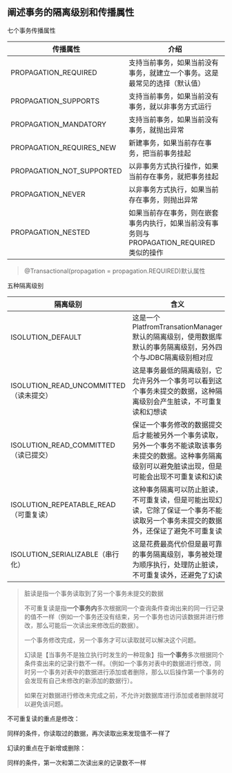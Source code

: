 ## 阐述事务的隔离级别和传播属性

七个事务传播属性

| 传播属性                  | 介绍                                                         |
| ------------------------- | ------------------------------------------------------------ |
| PROPAGATION_REQUIRED      | 支持当前事务，如果当前没有事务，就建立一个事务。这是最常见的选择（默认值） |
| PROPAGATION_SUPPORTS      | 支持当前事务，如果当前没有事务，就以非事务方式运行           |
| PROPAGATION_MANDATORY     | 支持当前事务，如果当前没有事务，就抛出异常                   |
| PROPAGATION_REQUIRES_NEW  | 新建事务，如果当前存在事务，把当前事务挂起                   |
| PROPAGATION_NOT_SUPPORTED | 以非事务方式执行操作，如果当前存在事务，就把事务挂起         |
| PROPAGATION_NEVER         | 以非事务方式执行，如果当前存在事务，则抛出异常               |
| PROPAGATION_NESTED        | 如果当前存在事务，则在嵌套事务内执行，如果当前没有事务则与PROPAGATION_REQUIRED类似的操作 |

> @Transactional(propagation = propagation.REQUIRED)默认属性

五种隔离级别

| 隔离级别                               | 含义                                                         |
| -------------------------------------- | ------------------------------------------------------------ |
| ISOLUTION_DEFAULT                      | 这是一个PlatfromTransationManager默认的隔离级别，使用数据库默认的事务隔离级别，另外四个与JDBC隔离级别相对应 |
| ISOLUTION_READ_UNCOMMITTED（读未提交） | 这是事务最低的隔离级别，它允许另外一个事务可以看到这个事务未提交的数据，这种隔离级别会产生脏读，不可重复读和幻想读 |
| ISOLUTION_READ_COMMITTED（读已提交）   | 保证一个事务修改的数据提交后才能被另外一个事务读取，另外一个事务不能读取该事务未提交的数据。这种事务隔离级别可以避免脏读出现，但是可能会出现不可重复读和幻读 |
| ISOLUTION_REPEATABLE_READ（可重复读）  | 这种事务隔离可以防止脏读，不可重复读，但是可能出现幻读，它除了保证一个事务不能读取另一个事务未提交的数据外，还保证了避免不可重复读 |
| ISOLUTION_SERIALIZABLE（串行化）       | 这是花费最高代价但是最可靠的事务隔离级别，事务被处理为顺序执行，处理防止脏读，不可重复读外，还避免了幻读 |

> 脏读是指一个事务读取到了另一个事务未提交的数据
>
> 不可重复读是指**一个事务内**多次根据同一个查询条件查询出来的同一行记录的值不一样（例如一个事务还没有结束，另一个事务也访问该数据并进行修改，那么可能后一次读出来修改后的数据）。
>
> 一个事务修改完成，另一个事务才可以读取就可以解决这个问题。
>
> 幻读是【当事务不是独立执行时发生的一种现象】指**一个事务**多次根据同个条件查出来的记录行数不一样。（例如一个事务对表中的数据进行修改，同时另一个事务对表中的数据进行添加或者删除，那么以后操作第一个事务的会发现有自己未修改的新添加的数据行）。
>
> 如果在对数据进行修改未完成之前，不允许对数据库进行添加或者删除就可以避免该问题。

不可重复读的重点是修改：

同样的条件，你读取过的数据，再次读取出来发现值不一样了

幻读的重点在于新增或删除：

同样的条件，第一次和第二次读出来的记录数不一样

